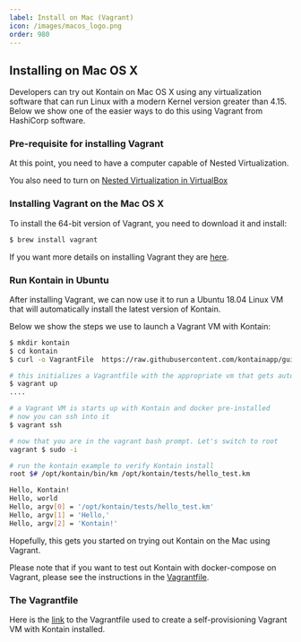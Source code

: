 ```yaml
---
label: Install on Mac (Vagrant)
icon: /images/macos_logo.png
order: 980
---
```


## Installing on Mac OS X
Developers can try out Kontain on Mac OS X using any virtualization software that can run Linux with a modern Kernel version greater than 4.15.  Below we show  one of the easier ways to do this using Vagrant from HashiCorp software.

### Pre-requisite for installing Vagrant
At this point, you need to have a computer capable of Nested Virtualization.

You also need to turn on [Nested Virtualization in VirtualBox](https://ostechnix.com/how-to-enable-nested-virtualization-in-virtualbox/)

### Installing Vagrant on the Mac OS X
To install the 64-bit version of Vagrant, you need to download it and install:

```bash
$ brew install vagrant
```

If you want more details on installing Vagrant they are [here](https://www.vagrantup.com/downloads).

### Run Kontain in Ubuntu
After installing Vagrant, we can now use it to run a Ubuntu 18.04 Linux VM 
that will automatically install the latest version of Kontain.

Below we show the steps we use to launch a Vagrant VM with Kontain:

```sh
$ mkdir kontain
$ cd kontain
$ curl -o VagrantFile  https://raw.githubusercontent.com/kontainapp/guide/main/_vagrantfiles/vagrantfile_mac

# this initializes a Vagrantfile with the appropriate vm that gets auto-provisioned with Kontain
$ vagrant up
....

# a Vagrant VM is starts up with Kontain and docker pre-installed
# now you can ssh into it
$ vagrant ssh

# now that you are in the vagrant bash prompt. Let's switch to root
vagrant $ sudo -i

# run the kontain example to verify Kontain install
root $# /opt/kontain/bin/km /opt/kontain/tests/hello_test.km 

Hello, Kontain!
Hello, world
Hello, argv[0] = '/opt/kontain/tests/hello_test.km'
Hello, argv[1] = 'Hello,'
Hello, argv[2] = 'Kontain!'
```

Hopefully, this gets you started on trying out Kontain on the Mac using Vagrant.

Please note that if you want to test out Kontain with docker-compose on Vagrant, please see the instructions in the [Vagrantfile](https://raw.githubusercontent.com/kontainapp/guide/main/_vagrantfiles/vagrantfile_mac).

### The Vagrantfile
Here is the [link](https://raw.githubusercontent.com/kontainapp/guide/main/_vagrantfiles/vagrantfile_mac) to the Vagrantfile used to create a self-provisioning Vagrant VM with Kontain installed.